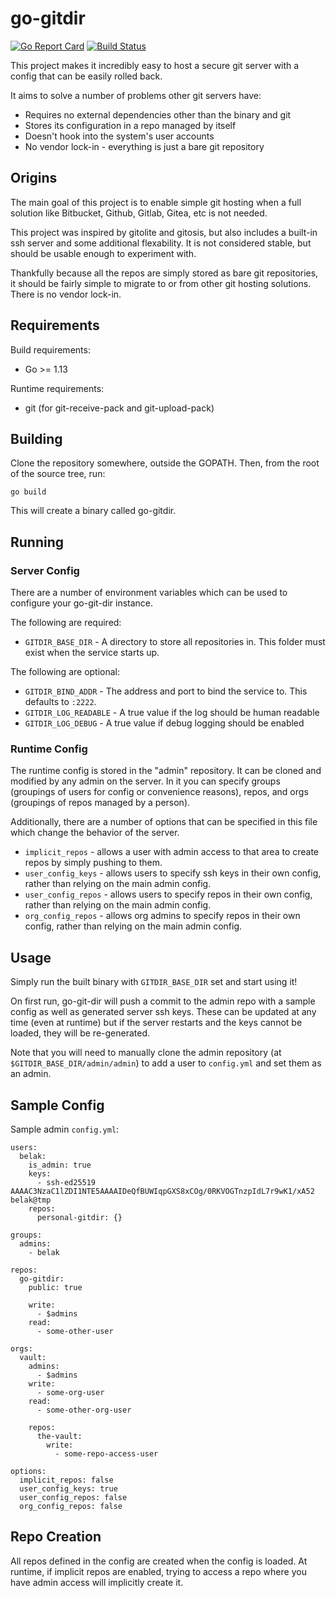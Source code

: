 # go-gitdir

[![Go Report Card](https://goreportcard.com/badge/github.com/belak/go-gitdir)](https://goreportcard.com/report/github.com/belak/go-gitdir)
[![Build Status](https://travis-ci.org/belak/go-gitdir.svg?branch=master)](https://travis-ci.org/belak/go-gitdir)

This project makes it incredibly easy to host a secure git server with a config
that can be easily rolled back.

It aims to solve a number of problems other git servers have:

- Requires no external dependencies other than the binary and git
- Stores its configuration in a repo managed by itself
- Doesn't hook into the system's user accounts
- No vendor lock-in - everything is just a bare git repository

## Origins

The main goal of this project is to enable simple git hosting when a full
solution like Bitbucket, Github, Gitlab, Gitea, etc is not needed.

This project was inspired by gitolite and gitosis, but also includes a built-in
ssh server and some additional flexability. It is not considered stable, but
should be usable enough to experiment with.

Thankfully because all the repos are simply stored as bare git repositories, it
should be fairly simple to migrate to or from other git hosting solutions. There
is no vendor lock-in.

## Requirements

Build requirements:

- Go >= 1.13

Runtime requirements:

- git (for git-receive-pack and git-upload-pack)

## Building

Clone the repository somewhere, outside the GOPATH. Then, from the root of the
source tree, run:

```
go build
```

This will create a binary called go-gitdir.

## Running

### Server Config

There are a number of environment variables which can be used to configure your
go-git-dir instance.

The following are required:

- `GITDIR_BASE_DIR` - A directory to store all repositories in. This folder must
  exist when the service starts up.

The following are optional:

- `GITDIR_BIND_ADDR` - The address and port to bind the service to. This
  defaults to `:2222`.
- `GITDIR_LOG_READABLE` - A true value if the log should be human readable
- `GITDIR_LOG_DEBUG` - A true value if debug logging should be enabled

### Runtime Config

The runtime config is stored in the "admin" repository. It can be cloned and
modified by any admin on the server. In it you can specify groups (groupings of
users for config or convenience reasons), repos, and orgs (groupings of repos
managed by a person).

Additionally, there are a number of options that can be specified in this file
which change the behavior of the server.

- `implicit_repos` - allows a user with admin access to that area to create
  repos by simply pushing to them.
- `user_config_keys` - allows users to specify ssh keys in their own config,
  rather than relying on the main admin config.
- `user_config_repos` - allows users to specify repos in their own config,
  rather than relying on the main admin config.
- `org_config_repos` - allows org admins to specify repos in their own config,
  rather than relying on the main admin config.

## Usage

Simply run the built binary with `GITDIR_BASE_DIR` set and start using it!

On first run, go-git-dir will push a commit to the admin repo with a sample
config as well as generated server ssh keys. These can be updated at any time
(even at runtime) but if the server restarts and the keys cannot be loaded, they
will be re-generated.

Note that you will need to manually clone the admin repository (at
`$GITDIR_BASE_DIR/admin/admin`) to add a user to `config.yml` and set them as an
admin.

## Sample Config

Sample admin `config.yml`:

```
users:
  belak:
    is_admin: true
    keys:
      - ssh-ed25519 AAAAC3NzaC1lZDI1NTE5AAAAIDeQfBUWIqpGXS8xCOg/0RKVOGTnzpIdL7r9wK1/xA52 belak@tmp
    repos:
      personal-gitdir: {}

groups:
  admins:
    - belak

repos:
  go-gitdir:
    public: true

    write:
      - $admins
    read:
      - some-other-user

orgs:
  vault:
    admins:
      - $admins
    write:
      - some-org-user
    read:
      - some-other-org-user

    repos:
      the-vault:
        write:
          - some-repo-access-user

options:
  implicit_repos: false
  user_config_keys: true
  user_config_repos: false
  org_config_repos: false
```

## Repo Creation

All repos defined in the config are created when the config is loaded. At
runtime, if implicit repos are enabled, trying to access a repo where you have
admin access will implicitly create it.
